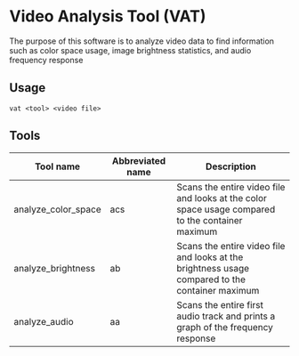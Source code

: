 # Video Analysis Tool (VAT)
The purpose of this software is to analyze video data to find information such as color space usage, image brightness statistics, and audio frequency response

## Usage
`vat <tool> <video file>`

## Tools
| Tool name | Abbreviated name | Description |
| --------- | ---------------- | ----------- |
| analyze_color_space | acs | Scans the entire video file and looks at the color space usage compared to the container maximum |
| analyze_brightness | ab | Scans the entire video file and looks at the brightness usage compared to the container maximum |
| analyze_audio | aa | Scans the entire first audio track and prints a graph of the frequency response |
